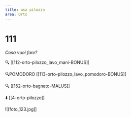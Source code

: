 ```yaml
---
title: usa pilozzo
area: Orto
---
```

# 111
_Cosa vuoi fare?_

🔍 [[112-orto-pilozzo_lavo_mani-BONUS]]

🔍POMODORO [[113-orto-pilozzo_lavo_pomodoro-BONUS]]

🔍 [[152-orto-bagnato-MALUS]]

⬇️ [[4-orto-pilozzo]]

![[foto_123.jpg]]